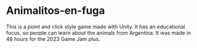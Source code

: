 # Animalitos-en-fuga
This is a point and click style game made with Unity.
It has an educational focus, so people can learn about the animals from Argentina.
It was made in 48 hours for the 2023 Game Jam plus.
